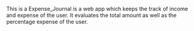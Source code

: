 This is a Expense_Journal is a web app which keeps the track of income and expense of the user. It evaluates the total amount as well as the percentage expense of the user.  